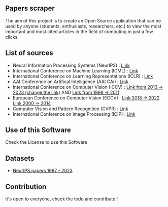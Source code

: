 ## Papers scraper
The aim of this project is to create an Open Source application that can be used by anyone (students, enthusiasts, researchers, etc.) to view the most important and most cited articles in the field of computing in just a few clicks.
## List of sources
- Neural Information Processing Systems (NeurIPS) : [Link](https://papers.nips.cc)
- International Conference on Machine Learning (ICML) : [Link](https://icml.cc/virtual/2024/papers.html?filter=titles)
- International Conference on Learning Representations (ICLR) : [Link](https://iclr.cc/virtual/2024/papers.html?filter=titles)
- AAI Conference on Artifical Intelligence (AAI CAI) : [Link](https://aaai.org/aaai-publications/aaai-conference-proceedings/)
- International Conference on Computer Vision (ICCV) : [Link from 2013 -> 2023 (change the link)](https://openaccess.thecvf.com/ICCV2013) AND [Link from 1998 -> 2011](https://fr.wikipedia.org/wiki/International_Conference_on_Computer_Vision)
- European Conference on Computer Vision (ECCV) : [Link 2018 -> 2022](https://www.ecva.net/papers.php) [Link 2000 -> 2014](https://fr.wikipedia.org/wiki/European_Conference_on_Computer_Vision)
- Computer Vision and Pattern Recognition (CVPR) : [Link](https://ieeexplore-ieee-org.sndl1.arn.dz/xpl/conhome/1000147/all-proceedings)
- International Conference on Image Processing (ICIP) : [Link](https://ieeexplore-ieee-org.sndl1.arn.dz/xpl/conhome/1000349/all-proceedings)
## Use of this Software
Check the License to use this Software
## Datasets
- [NeurIPS papers 1987 - 2023](https://www.kaggle.com/datasets/mohamednennouche/neurips-papers-1987-2023/data)
## Contribution
It's open to everyone, check the todo and contribute !
